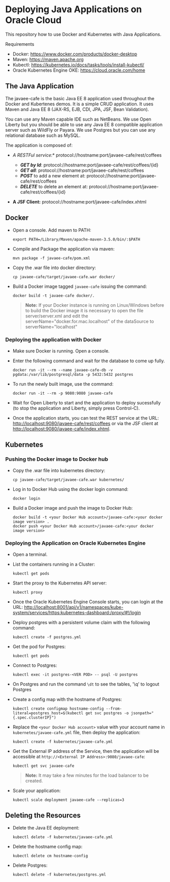 # Deploying  Java Applications on Oracle Cloud 

This repository how to use Docker and Kubernetes with Java Applications. 

Requirements 

* Docker: https://www.docker.com/products/docker-desktop
* Maven: https://maven.apache.org
* Kubectl: https://kubernetes.io/docs/tasks/tools/install-kubectl/
* Oracle Kubernetes Engine OKE: https://cloud.oracle.com/home

## The Java Application


The javaee-cafe is the basic Java EE 8 application used throughout the Docker and Kubertenes demos. It is a simple CRUD application. It uses Maven and Java EE 8 (JAX-RS, EJB, CDI, JPA, JSF, Bean Validation).

You can use any Maven capable IDE such as NetBeans. We use Open Liberty but you should be able to use any Java EE 8 compatible application server such as WildFly or Payara. We use Postgres but you can use any relational database such as MySQL.

The application is composed of:

- **A RESTFul service*:** protocol://hostname:port/javaee-cafe/rest/coffees

	- **_GET by Id_**: protocol://hostname:port/javaee-cafe/rest/coffees/{id} 
	- **_GET all_**: protocol://hostname:port/javaee-cafe/rest/coffees
	- **_POST_** to add a new element at: protocol://hostname:port/javaee-cafe/rest/coffees
	- **_DELETE_** to delete an element at: protocol://hostname:port/javaee-cafe/rest/coffees/{id}

- **A JSF Client:** protocol://hostname:port/javaee-cafe/index.xhtml

## Docker


* Open a console. Add maven to PATH:

	```
	export PATH=/Library/Maven/apache-maven-3.5.0/bin/:$PATH
	```

* Compile and Package the application via maven:

	```
	mvn package -f javaee-cafe/pom.xml 
	```

* Copy the .war file into docker directory:
	```
	cp javaee-cafe/target/javaee-cafe.war docker/
	```

* Build a Docker image tagged `javaee-cafe` issuing the command:
	```
	docker build -t javaee-cafe docker/.
	```
	
	> **Note:** If your Docker instance is running on Linux/Windows before to build the Docker image it is necessary to open the file server/server.xml and edit the serverName="docker.for.mac.localhost" of the dataSource to serverName="localhost"
	
### Deploying the application with Docker
	
* Make sure Docker is running. Open a console.

* Enter the following command and wait for the database to come up fully.
	```
	docker run -it --rm --name javaee-cafe-db -v pgdata:/var/lib/postgresql/data -p 5432:5432 postgres
	```
 
* To run the newly built image, use the command:
	```
	docker run -it --rm -p 9080:9080 javaee-cafe
	```

* Wait for Open Liberty to start and the application to deploy sucessfully (to stop the application and Liberty, simply press Control-C).

* Once the application starts, you can test the REST service at the URL: [http://localhost:9080/javaee-cafe/rest/coffees](http://localhost:9080/javaee-cafe/rest/coffees) or via the JSF client at [http://localhost:9080/javaee-cafe/index.xhtml](http://localhost:9080/javaee-cafe/index.xhtml).


## Kubernetes

### Pushing the Docker image to Docker hub

* Copy the .war file into kubernetes directory:
	```
	cp javaee-cafe/target/javaee-cafe.war kubernetes/
	```

* Log in to Docker Hub using the docker login command:
   ```
   docker login
   ```
* Build a Docker image and push the image to Docker Hub:
   ```
   docker build -t <your Docker Hub account>/javaee-cafe:<your docker image version> .
   docker push <your Docker Hub account>/javaee-cafe:<your docker image version>
   ```

### Deploying the Application on Oracle Kubernetes Engine
  
* Open a terminal. 

* List the containers running in a Cluster:
   ```
   kubectl get pods
   ```
   
* Start the proxy to the Kubernetes API server:
   ```
   kubectl proxy
   ```
   
* Once the Oracle Kubernetes Engine Console starts, you can login at the URL: [http://localhost:8001/api/v1/namespaces/kube-system/services/https:kubernetes-dashboard:/proxy/#!/login](http://localhost:8001/api/v1/namespaces/kube-system/services/https:kubernetes-dashboard:/proxy/#!/login) 
   
* Deploy postgres with a persistent volume claim with the following command:
   ```
   kubectl create -f postgres.yml
   ```

* Get the pod for Postgres:
   ```
   kubectl get pods
   ```
   
* Connect to Postgres:
   ```
   kubectl exec -it postgres-<VER POD> -- psql -U postgres
   ```

* On Postgres and run the command `\dt` to see the tables, '\q' to logout Postgres
  
   
* Create a config map with the hostname of Postgres:
   ```
   kubectl create configmap hostname-config --from-literal=postgres_host=$(kubectl get svc postgres -o jsonpath="{.spec.clusterIP}")
   ``` 

   
* Replace the `<your Docker Hub account>` value with your account name in `kubernetes/javaee-cafe.yml` file, then deploy the application:
   ```
   kubectl create -f kubernetes/javaee-cafe.yml
   ```

* Get the External IP address of the Service, then the application will be accessible at `http://<External IP Address>:9080/javaee-cafe`:
   ```
   kubectl get svc javaee-cafe
   ```
   > **Note:** It may take a few minutes for the load balancer to be created.


* Scale your application:
   ```
   kubectl scale deployment javaee-cafe --replicas=3
   ```
   
## Deleting the Resources
* Delete the Java EE deployment:
   ```
   kubectl delete -f kubernetes/javaee-cafe.yml
   ```

* Delete the hostname config map:
   ```
   kubectl delete cm hostname-config
   ```

* Delete Postgres:
   ```
   kubectl delete -f kubernetes/postgres.yml
   ```